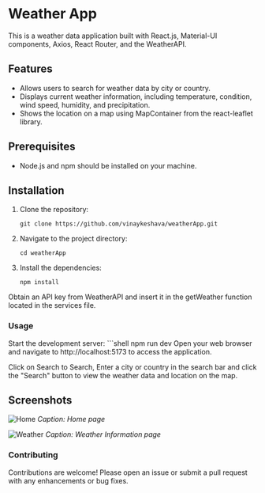 # Weather App

This is a weather data application built with React.js, Material-UI components, Axios, React Router, and the WeatherAPI.

## Features

- Allows users to search for weather data by city or country.
- Displays current weather information, including temperature, condition, wind speed, humidity, and precipitation.
- Shows the location on a map using MapContainer from the react-leaflet library.

## Prerequisites

- Node.js and npm should be installed on your machine.

## Installation

1. Clone the repository:
   ```shell
   git clone https://github.com/vinaykeshava/weatherApp.git

2. Navigate to the project directory:
    ```shell
    cd weatherApp

3. Install the dependencies:
    ```shell
    npm install
Obtain an API key from WeatherAPI and insert it in the getWeather function located in the services file.

### Usage
Start the development server:
    ```shell
    npm run dev
Open your web browser and navigate to http://localhost:5173 to access the application.

Click on Search to Search, Enter a city or country in the search bar and click the "Search" button to view the weather data and location on the map.

## Screenshots
![Home](output/home.png)
*Caption: Home page*

![Weather](output/WeatherInfo.png)
*Caption: Weather Information page*


### Contributing
Contributions are welcome! Please open an issue or submit a pull request with any enhancements or bug fixes.
